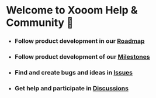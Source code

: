 # Welcome to Xooom Help & Community 👋

- ### Follow product development in our [Roadmap](https://github.com/orgs/xooom-dev/projects/1/views/1)
- ### Follow product development of our [Milestones](https://github.com/orgs/xooom-dev/projects/1/views/6)
- ### Find and create bugs and ideas in [Issues](https://github.com/xooom-dev/roadmap/issues)
- ### Get help and participate in [Discussions](https://github.com/orgs/xooom-dev/discussions)
